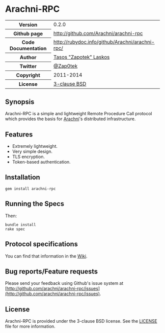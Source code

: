 # Arachni-RPC

<table>
    <tr>
        <th>Version</th>
        <td>0.2.0</td>
    </tr>
    <tr>
        <th>Github page</th>
        <td><a href="http://github.com/Arachni/arachni-rpc">http://github.com/Arachni/arachni-rpc</a></td>
     <tr/>
    <tr>
        <th>Code Documentation</th>
        <td><a href="http://rubydoc.info/github/Arachni/arachni-rpc/">http://rubydoc.info/github/Arachni/arachni-rpc/</a></td>
    </tr>
    <tr>
       <th>Author</th>
       <td><a href="mailto:tasos.laskos@gmail.com">Tasos "Zapotek" Laskos</a></td>
    </tr>
    <tr>
        <th>Twitter</th>
        <td><a href="http://twitter.com/Zap0tek">@Zap0tek</a></td>
    </tr>
    <tr>
        <th>Copyright</th>
        <td>2011-2014</td>
    </tr>
    <tr>
        <th>License</th>
        <td><a href="file.LICENSE.html">3-clause BSD</a></td>
    </tr>
</table>

## Synopsis

Arachni-RPC is a simple and lightweight Remote Procedure Call protocol which
provides the basis for <a href="http://arachni-scanner.com">Arachni</a>'s
distributed infrastructure.

## Features

 - Extremely lightweight.
 - Very simple design.
 - TLS encryption.
 - Token-based authentication.

## Installation

    gem install arachni-rpc

## Running the Specs

Then:

    bundle install
    rake spec

## Protocol specifications

You can find that information in the [Wiki](https://github.com/Arachni/arachni-rpc/wiki).

## Bug reports/Feature requests

Please send your feedback using Github's issue system at
[http://github.com/arachni/arachni-rpc/issues](http://github.com/arachni/arachni-rpc/issues).


## License

Arachni-RPC is provided under the 3-clause BSD license.
See the [LICENSE](file.LICENSE.html) file for more information.

